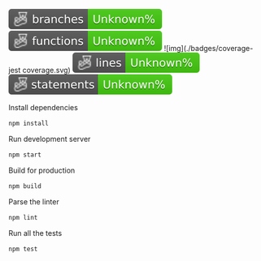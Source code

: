 ![img](./badges/coverage-branches.svg)
![img](./badges/coverage-functions.svg)
![img](./badges/coverage-jest coverage.svg)
![img](./badges/coverage-lines.svg)
![img](./badges/coverage-statements.svg)

Install dependencies
```bash
npm install
```

Run development server
```bash
npm start
```

Build for production
```bash
npm build
```

Parse the linter
```bash
npm lint
```

Run all the tests
```bash
npm test
```